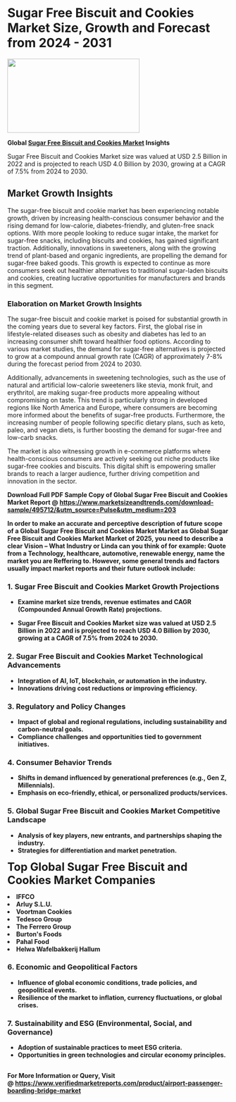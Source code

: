 <H1>Sugar Free Biscuit and Cookies Market Size, Growth and Forecast from 2024 - 2031</H1><img class="aligncenter size-medium wp-image-584254" src="https://thirdeyenews.in/wp-content/uploads/2024/09/Global-Market-Research-300x168.jpeg" alt="" width="300" height="168" /><p><strong>Global&nbsp;<a href="https://www.marketsizeandtrends.com/download-sample/495712/&amp;utm_source=Pulse&amp;utm_medium=203">Sugar Free Biscuit and Cookies Market</a> Insights</strong></p><p>Sugar Free Biscuit and Cookies Market size was valued at USD 2.5 Billion in 2022 and is projected to reach USD 4.0 Billion by 2030, growing at a CAGR of 7.5% from 2024 to 2030.</p><p><h2>Market Growth Insights</h2> <p>The sugar-free biscuit and cookie market has been experiencing notable growth, driven by increasing health-conscious consumer behavior and the rising demand for low-calorie, diabetes-friendly, and gluten-free snack options. With more people looking to reduce sugar intake, the market for sugar-free snacks, including biscuits and cookies, has gained significant traction. Additionally, innovations in sweeteners, along with the growing trend of plant-based and organic ingredients, are propelling the demand for sugar-free baked goods. This growth is expected to continue as more consumers seek out healthier alternatives to traditional sugar-laden biscuits and cookies, creating lucrative opportunities for manufacturers and brands in this segment.</p> <p><strong></strong></p> <h3>Elaboration on Market Growth Insights</h3> <p>The sugar-free biscuit and cookie market is poised for substantial growth in the coming years due to several key factors. First, the global rise in lifestyle-related diseases such as obesity and diabetes has led to an increasing consumer shift toward healthier food options. According to various market studies, the demand for sugar-free alternatives is projected to grow at a compound annual growth rate (CAGR) of approximately 7-8% during the forecast period from 2024 to 2030.</p> <p>Additionally, advancements in sweetening technologies, such as the use of natural and artificial low-calorie sweeteners like stevia, monk fruit, and erythritol, are making sugar-free products more appealing without compromising on taste. This trend is particularly strong in developed regions like North America and Europe, where consumers are becoming more informed about the benefits of sugar-free products. Furthermore, the increasing number of people following specific dietary plans, such as keto, paleo, and vegan diets, is further boosting the demand for sugar-free and low-carb snacks.</p> <p>The market is also witnessing growth in e-commerce platforms where health-conscious consumers are actively seeking out niche products like sugar-free cookies and biscuits. This digital shift is empowering smaller brands to reach a larger audience, further driving competition and innovation in the sector.</p> <p><strong></p><p><span class=""><strong>Download Full PDF Sample Copy of Global Sugar Free Biscuit and Cookies Market Report</strong> @ <a href="https://www.marketsizeandtrends.com/download-sample/495712/&amp;utm_source=Pulse&amp;utm_medium=203" target="_blank">https://www.marketsizeandtrends.com/download-sample/495712/&amp;utm_source=Pulse&amp;utm_medium=203</a></span></p><p>In order to make an accurate and perceptive description of future scope of a Global&nbsp;Sugar Free Biscuit and Cookies Market Market as Global&nbsp;Sugar Free Biscuit and Cookies Market Market of 2025, you need to describe a clear Vision &ndash; What Industry or Linda can you think of for example: Quote from a Technology, healthcare, automotive, renewable energy, name the market you are Reffering to. However, some general trends and factors usually impact market reports and their future outlook include:</p><h3>1.&nbsp;<strong>Sugar Free Biscuit and Cookies Market Growth Projections</strong></h3><ul><li>Examine market size trends, revenue estimates and CAGR (Compounded Annual Growth Rate) projections.</li><li><p>Sugar Free Biscuit and Cookies Market size was valued at USD 2.5 Billion in 2022 and is projected to reach USD 4.0 Billion by 2030, growing at a CAGR of 7.5% from 2024 to 2030.</p></li></ul><h3>2.&nbsp;<strong>Sugar Free Biscuit and Cookies Market Technological Advancements</strong></h3><ul><li>Integration of AI, IoT, blockchain, or automation in the industry.</li><li>Innovations driving cost reductions or improving efficiency.</li></ul><h3>3.&nbsp;<strong>Regulatory and Policy Changes</strong></h3><ul><li>Impact of global and regional regulations, including sustainability and carbon-neutral goals.</li><li>Compliance challenges and opportunities tied to government initiatives.</li></ul><h3>4.&nbsp;<strong>Consumer Behavior Trends</strong></h3><ul><li>Shifts in demand influenced by generational preferences (e.g., Gen Z, Millennials).</li><li>Emphasis on eco-friendly, ethical, or personalized products/services.</li></ul><h3>5.&nbsp;<strong>Global Sugar Free Biscuit and Cookies Market Competitive Landscape</strong></h3><ul><li>Analysis of key players, new entrants, and partnerships shaping the industry.</li><li>Strategies for differentiation and market penetration.</li></ul><p data-pm-slice="1 1 []"><span style="color: inherit; font-family: inherit; font-size: 25px;">Top Global Sugar Free Biscuit and Cookies Market Companies</span></p><div class="" data-test-id=""><p><li>IFFCO</li><li> Arluy S.L.U.</li><li> Voortman Cookies</li><li> Tedesco Group</li><li> The Ferrero Group</li><li> Burton's Foods</li><li> Pahal Food</li><li> Helwa Wafelbakkerij Hallum</li></p></div><h3>6.&nbsp;<strong>Economic and Geopolitical Factors</strong></h3><ul><li>Influence of global economic conditions, trade policies, and geopolitical events.</li><li>Resilience of the market to inflation, currency fluctuations, or global crises.</li></ul><h3>7.&nbsp;<strong>Sustainability and ESG (Environmental, Social, and Governance)</strong></h3><ul><li>Adoption of sustainable practices to meet ESG criteria.</li><li>Opportunities in green technologies and circular economy principles.</li></ul><h2><strong style="font-size: 14px;">For More Information or Query, Visit @&nbsp;</strong><a style="background-color: #ffffff; font-size: 14px;" href="https://www.marketsizeandtrends.com/report/sugar-free-biscuit-and-cookies-market/" target="_blank">https://www.verifiedmarketreports.com/product/airport-passenger-boarding-bridge-market</a></h2>
